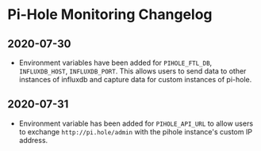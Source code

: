 # Pi-Hole Monitoring Changelog

## 2020-07-30

- Environment variables have been added for `PIHOLE_FTL_DB`, `INFLUXDB_HOST`, `INFLUXDB_PORT`. This allows users to send data to other instances of influxdb and capture data for custom instances of pi-hole.

## 2020-07-31

- Environment variable has been added for `PIHOLE_API_URL` to allow users to exchange `http://pi.hole/admin` with the pihole instance's custom IP address.
